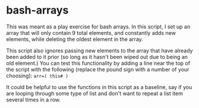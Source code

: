 # bash-arrays

This was meant as a play exercise for bash arrays. In this script, I set up an array that will only contain 9 total elements, and constantly adds new elements, 
while deleting the oldest element in the array.

This script also ignores passing new elements to the array that have already been added to it prior (so long as it hasn't been wiped out due to being an old element.) You can test this functionality
by adding a line near the top of the script with the following (replace the pound sign with a number of your choosing): `arr=( this# )`

It could be helpful to use the functions in this script as a baseline, say if you are looping through some type of list and don't want to repeat a list item several times in a row.

